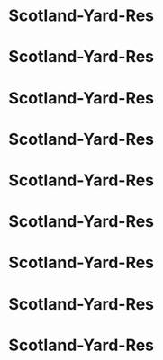 # Scotland-Yard-Res
# Scotland-Yard-Res
# Scotland-Yard-Res
# Scotland-Yard-Res
# Scotland-Yard-Res
# Scotland-Yard-Res
# Scotland-Yard-Res
# Scotland-Yard-Res
# Scotland-Yard-Res
